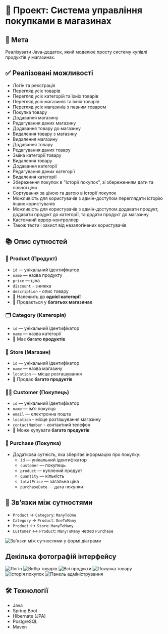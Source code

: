 # 🛒 Проект: Система управління покупками в магазинах

## 🎯 Мета

Реалізувати Java-додаток, який моделює просту систему купівлі продуктів у магазинах.


## ✅ Реалізовані можливості
- Логін та реєстрація 
- Перегляд усіх товарів
- Перегляд усіх категорій та їхніх товарів
- Перегляд усіх магазинів та їхніх товарів
- Перегляд усіх магазинів з певним товаром
- Покупка товару
- Додавання магазину
- Редагування даних магазину
- Додавання товару до магазину
- Видалення товару з магазину
- Видалення магазину 
- Додавання товару
- Редагування даних товару
- Зміна категорії товару
- Видалення товару
- Додавання категорії
- Редагування даних категорії
- Видалення категорії
- Збереження покупок в "Історії покупок", зі збереженням дати та повної ціни
- Сортування за ціною та датою в історії покупок 
- Можливість для користувачів з адмін-доступом переглядати історію інших користувачів
- Можливість для користувачів з адмін-доступом додавати продукт, додавати продукт до категорії, та додати продукт до магазину
- Кастомний еррор-контроллер
- Також тести і захист від незалогінених користувачів 


## 📚 Опис сутностей

### 🧺 Product (Продукт)
- `id` — унікальний ідентифікатор
- `name` — назва продукту
- `price` — ціна
- `discount` - знижка
- `description` - опис товару
- 🔗 Належить до **однієї категорії**
- 🔗 Продається у **багатьох магазинах**

### 🗂 Category (Категорія)
- `id` — унікальний ідентифікатор
- `name` — назва категорії
- 🔗 Має **багато продуктів**

### 🏬 Store (Магазин)
- `id` — унікальний ідентифікатор
- `name` — назва магазину
- `location` — місце розташування
- 🔗 Продає **багато продуктів**

### 🧑‍💼 Customer (Покупець)
- `id` — унікальний ідентифікатор
- `name` — ім’я покупця
- `email` — електронна пошта
- `location` - місце розташування магазину
- `contactNumber` - контактний телефон
- 🔗 Може купувати **багато продуктів**

### 🧾 Purchase (Покупка)
- Додаткова сутність, яка зберігає інформацію про покупку:
    - `id` — унікальний ідентифікатор
    - `customer` — покупець
    - `product` — куплений продукт
    - `quantity` — кількість
    - `totalPrice` — загальна ціна
    - `purchaseDate` — дата покупки

## 🔗 Зв’язки між сутностями

- `Product` → `Category`: `ManyToOne`
- `Category` → `Product`: `OneToMany`
- `Product` ↔ `Store`: `ManyToMany`
- `Customer` ↔ `Product`: `ManyToMany` через `Purchase`

![Зв'язки між сутностями у формі діаграми](images/entities-relations.jpg)


## Декілька фотографій інтерфейсу
![Логін](images/login.jpg)
![Вибір товарів](images/buy.jpg)
![Всі продукти](images/allProducts.jpg)
![Покупка товару](images/buyProduct.jpg)
![Історія покупок](images/history.jpg)
![Панель адміністрування](images/admin.png)


## 🛠 Технології

- Java
- Spring Boot
- Hibernate (JPA)
- PostgreSQL
- Maven


